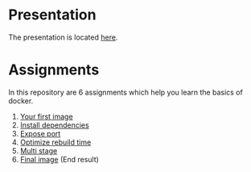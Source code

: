 # Presentation

The presentation is located [here](https://docs.google.com/presentation/d/1YBwCv3xM5fUJV6VShf4q_Kqzxz5etpx-oWh3apVYTm0/edit?usp=sharing).

# Assignments

In this repository are 6 assignments which help you learn the basics of docker.

1. [Your first image](1.%20Your%20first%20image/README.md)
2. [Install dependencies](2.%20Install%20dependencies/README.md)
3. [Expose port](3.%20Expose%20port/README.md)
4. [Optimize rebuild time](4.%20Optimize%20rebuild%20time/README.md)
5. [Multi stage](5.%20Multi%20stage/README.md)
6. [Final image](6.%20Final%20image/README.md) (End result)